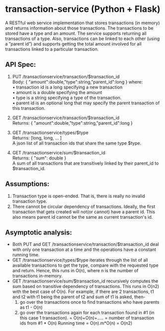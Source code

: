 # transaction-service (Python + Flask)

A RESTful web service implementation that stores transactions (in memory) and returns information about those transactions. The transactions to be stored have a type and an amount. The service supports returning all transactions of a type. Also, transactions can be linked to each other (using a ”parent id”) and supports getting the total amount involved for all transactions linked to a particular transaction.

API Spec:
-----------
  1. PUT /transactionservice/transaction/$transaction_id
      <br>Body:
        { "amount":double,"type":string,"parent_id":long }
      where:
      <br>• transaction id is a long specifying a new transaction
      <br>• amount is a double specifying the amount
      <br>• type is a string specifying a type of the transaction.
      <br>• parent id is an optional long that may specify the parent transaction of this transaction.

  2. GET /transactionservice/transaction/$transaction_id
      <br>Returns: { "amount":double,"type":string,"parent_id":long }

  3. GET /transactionservice/types/$type
      <br>Returns: [long, long, ... ]
      <br>A json list of all transaction ids that share the same type $type.

  4. GET /transactionservice/sum/$transaction_id
      <br>Returns: { "sum": double }
      <br>A sum of all transactions that are transitively linked by their parent_id to $transaction_id.

Assumptions:
------------
  1. Transaction type is open-ended. That is, there is really no invalid transaction type.
  2. There cannot be circular dependency of transactions. Ideally, the first transaction that gets created will not(or cannot) have a parent id. This also means parent id cannot be the same as current transaction's id.

Asymptotic analysis:
--------------------
  - Both PUT and GET /transactionservice/transaction/$transaction_id deal with only one transaction at a time and the operations have a constant running time.
  - GET /transactionservice/types/$type iterates through the list of all available transactions to get the type, compare with the requested type and return. Hence, this runs in O(n), where n is the number of transactions in-memory.
  - GET /transactionservice/sum/$transaction_id recursively computes the sum based on transitive dependency of transactions. This runs in O(n2) with the best case of O(n). For example, if there are 2 transactions, t1 and t2 with t1 being the parent of t2 and sum of t1 is asked, then-
    1. go over the transactions once to find transactions who have parents as t1 - O(n)
    2. go over the transactions again for each transaction found in #1 (in this case 1 transaction). = O(n)+O(n)+..... = number of transaction ids from #1 * O(n)
  Running time = O(n).m*O(n) = O(n2)
